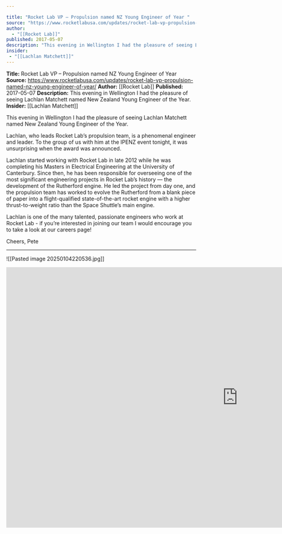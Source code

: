 ```yaml
---

title: "Rocket Lab VP – Propulsion named NZ Young Engineer of Year "
source: "https://www.rocketlabusa.com/updates/rocket-lab-vp-propulsion-named-nz-young-engineer-of-year/"
author:
  - "[[Rocket Lab]]"
published: 2017-05-07
description: "This evening in Wellington I had the pleasure of seeing Lachlan Matchett named New Zealand Young Engineer of the Year."
insider:
 - "[[Lachlan Matchett]]"
---
```


**Title:** Rocket Lab VP – Propulsion named NZ Young Engineer of Year 
**Source:** https://www.rocketlabusa.com/updates/rocket-lab-vp-propulsion-named-nz-young-engineer-of-year/
**Author:** [[Rocket Lab]]
**Published:** 2017-05-07
**Description:** This evening in Wellington I had the pleasure of seeing Lachlan Matchett named New Zealand Young Engineer of the Year.
**Insider:** [[Lachlan Matchett]]

This evening in Wellington I had the pleasure of seeing Lachlan Matchett named New Zealand Young Engineer of the Year.

Lachlan, who leads Rocket Lab’s propulsion team, is a phenomenal engineer and leader. To the group of us with him at the IPENZ event tonight, it was unsurprising when the award was announced.

Lachlan started working with Rocket Lab in late 2012 while he was completing his Masters in Electrical Engineering at the University of Canterbury. Since then, he has been responsible for overseeing one of the most significant engineering projects in Rocket Lab’s history — the development of the Rutherford engine. He led the project from day one, and the propulsion team has worked to evolve the Rutherford from a blank piece of paper into a flight-qualified state-of-the-art rocket engine with a higher thrust-to-weight ratio than the Space Shuttle’s main engine.

Lachlan is one of the many talented, passionate engineers who work at Rocket Lab - if you’re interested in joining our team I would encourage you to take a look at our careers page!

Cheers,
Pete

---

![[Pasted image 20250104220536.jpg]]
<iframe width="1227" height="690" src="https://www.youtube.com/embed/Ngvow6egisg" title="Rocket Lab’s Rutherford Engine Qualified for Flight" frameborder="0" allow="accelerometer; autoplay; clipboard-write; encrypted-media; gyroscope; picture-in-picture; web-share" referrerpolicy="strict-origin-when-cross-origin" allowfullscreen></iframe>